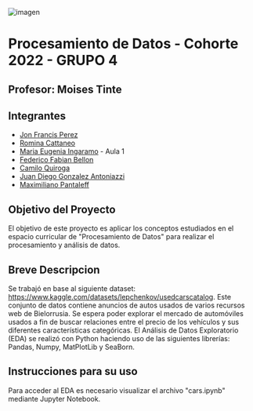 ![imagen](https://user-images.githubusercontent.com/105946879/197072741-12f37cc2-a7d3-4689-92a7-dbaec292796b.png)

#  Procesamiento de Datos - Cohorte 2022 - GRUPO 4

## Profesor: Moises Tinte

## Integrantes
- [Jon Francis Perez](https://github.com/jfperez-data)
- [Romina Cattaneo](https://github.com/romica44)
- [Maria Eugenia Ingaramo](https://github.com/eugeinga) - Aula 1
- [Federico Fabian Bellon](https://github.com/fedevricobellon)
- [Camilo Quiroga](https://github.com/camiloquirogadev)
- [Juan Diego Gonzalez Antoniazzi](https://github.com/JDGA1997)
- [Maximiliano Pantaleff](https://github.com/Maxi-009)

## Objetivo del Proyecto
El objetivo de este proyecto es aplicar los conceptos estudiados en el espacio curricular de "Procesamiento de Datos" para realizar el procesamiento y análisis de datos.

## Breve Descripcion
Se trabajó en base al siguiente dataset: https://www.kaggle.com/datasets/lepchenkov/usedcarscatalog.
Este conjunto de datos contiene anuncios de autos usados de varios recursos web de Bielorrusia.
Se espera poder explorar el mercado de automóviles usados a fin de buscar relaciones entre el precio de los vehículos y sus diferentes características categóricas. 
El Análisis de Datos Exploratorio (EDA) se realizó con Python haciendo uso de las siguientes librerías: Pandas, Numpy, MatPlotLib y SeaBorn.

## Instrucciones para su uso
Para acceder al EDA es necesario visualizar el archivo "cars.ipynb" mediante Jupyter Notebook.

